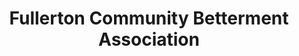 ---
layout: repo
title: "Fullerton Community Betterment Association"
id: 6247
permalink: repos/6247/
---
